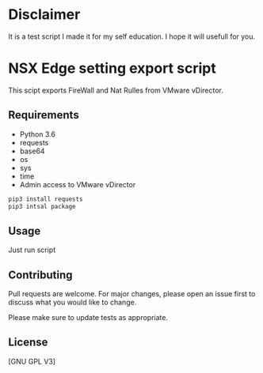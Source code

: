  # Disclaimer

It is a test script I made it for my self education. I hope it will usefull for you.

# NSX Edge setting export script

This scipt exports FireWall and Nat Rulles from VMware vDirector.

## Requirements

- Python 3.6
- requests
- base64
- os
- sys
- time
- Admin access to VMware vDirector

```bash
pip3 install requests
pip3 intsal package
```

## Usage


Just run script



## Contributing
Pull requests are welcome. For major changes, please open an issue first to discuss what you would like to change.

Please make sure to update tests as appropriate.

## License
[GNU GPL V3]
